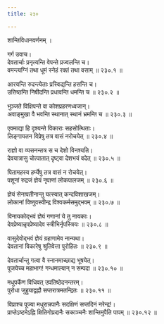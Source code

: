 ```yaml
---
title: २३०

---
```

शान्तिविधानवर्णनम् ।  
  
गर्ग उवाच।  
देवतार्चाः प्रनृत्यन्ति वेपन्ते प्रज्वलन्ति च।  
वमन्त्यग्निं तथा धूमं स्नेहं रक्तं तथा वसाम् ॥ २३०.१ ॥  
  
आरयन्ति रुदन्त्येताः प्रस्विद्यन्ति हसन्ति च।  
उत्तिष्ठन्ति निषीदन्ति प्रधावन्ति धमन्ति च ॥ २३०.२ ॥  
  
भुञ्जते विक्षिपन्ते वा कोशप्रहरणध्वजान्।  
अवाङ्मुखा वै भवन्ति स्थानात् स्थानं भ्रमन्ति च ॥ २३०.३ ॥  
  
एवमाद्या हि दृश्यन्ते विकाराः सहसोत्थिताः।  
लिङ्गायतन विप्रेषु तत्र वासं नरोचयेत् ॥ २३०.४ ॥  
  
राज्ञो वा व्यसनन्तत्र स च देशो विनश्यति।  
देवयात्रासु चोत्पातात् दृष्ट्वा देशभयं वदेत् ॥ २३०.५ ॥  
  
पितामहस्य हर्म्येषु तत्र वासं न रोचयेत्।  
पशूनां रुद्रजं ज्ञेयं नृपाणां लोकपालजम् ॥ २३०.६ ॥  
  
ज्ञेयं सेनापतीनान्तु यत्स्यात् कन्दविशाखजम्।  
लोकानां विष्णुवस्वीन्द्र विश्वकर्मसमुद्भवम् ॥ २३०.७ ॥  
  
विनायकोद्भवं ज्ञेयं गणानां ये तु नायकाः।  
देवप्रेष्यान्नृपप्रेष्यादेव स्त्रीभिर्नृपस्त्रियः ॥ २३०.८ ॥  
  
वासुदेवोद्भवं ज्ञेयं ग्रहाणामेव नान्यथा।  
देवतानां विकारेषु श्रुतिवेत्ता पुरोहितः ॥ २३०.९ ॥  
  
देवतार्चान्तु गत्वा वै स्नानमाच्छाद्य भूषयेत्।  
पूजयेच्च महाभाग! गन्धमाल्यान् न सम्पदा ॥ २३०.१० ॥  
  
मधुपर्केण विधिवत् उपतिष्ठेदनन्तरम्।  
पुरोधा जुहुयाद्वह्नौ सप्तरात्रमतन्द्रितः ॥ २३०.११ ॥  
  
विप्राश्च पूज्या मधुरान्नपानैः सदक्षिणं सप्तदिनं नरेन्द्र!।  
प्राप्तेऽष्टमेऽह्नि क्षितिगोप्रदानैः सकाञ्चनैः शान्तिमुपैति पापम् ॥ २३०.१२ ॥